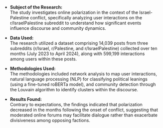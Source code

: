 - **Subject of the Research:**  
  The study investigates online polarization in the context of the Israel-Palestine conflict, specifically analyzing user interactions on the r/IsraelPalestine subreddit to understand how significant events influence discourse and community dynamics.

- **Data Used:**  
  The research utilized a dataset comprising 14,039 posts from three subreddits (r/Israel, r/Palestine, and r/IsraelPalestine) collected over ten months (July 2023 to April 2024), along with 599,199 interactions among users within these posts.

- **Methodologies Used:**  
  The methodologies included network analysis to map user interactions, natural language processing (NLP) for classifying political leanings (using a fine-tuned roBERTa model), and community detection through the Louvain algorithm to identify clusters within the discourse.

- **Results Found:**  
  Contrary to expectations, the findings indicated that polarization decreased in the months following the onset of conflict, suggesting that moderated online forums may facilitate dialogue rather than exacerbate divisiveness among opposing factions.

